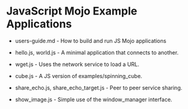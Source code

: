 JavaScript Mojo Example Applications
=====================

- users-guide.md - How to build and run JS Mojo applications

- hello.js, world.js - A minimal application that connects to another.

- wget.js - Uses the network service to load a URL.

- cube.js - A JS version of examples/spinning_cube.

- share_echo.js, share_echo_target.js - Peer to peer service sharing.

- show_image.js - Simple use of the window_manager interface.
